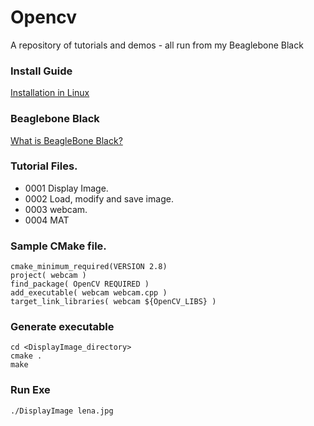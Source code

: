 # Opencv
A repository of tutorials and demos - all run from my Beaglebone Black

### Install Guide
[Installation in Linux](http://docs.opencv.org/trunk/doc/tutorials/introduction/linux_install/linux_install.html)

### Beaglebone Black
[What is BeagleBone Black?](http://beagleboard.org/BLACK)

### Tutorial Files.
+ 0001 Display Image.
+ 0002 Load, modify and save image.
+ 0003 webcam.
+ 0004 MAT

### Sample CMake file.
```
cmake_minimum_required(VERSION 2.8)
project( webcam )
find_package( OpenCV REQUIRED )
add_executable( webcam webcam.cpp )
target_link_libraries( webcam ${OpenCV_LIBS} ) 
```
### Generate executable
```
cd <DisplayImage_directory>
cmake .
make
```
### Run Exe
```
./DisplayImage lena.jpg
```